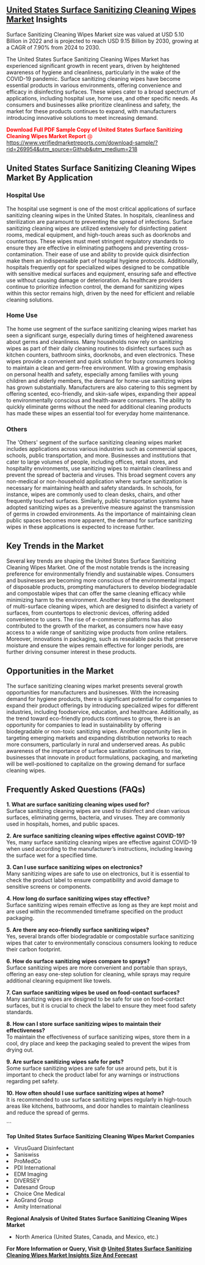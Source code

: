 <h2><a href="https://www.verifiedmarketreports.com/download-sample/?rid=269954&amp;utm_source=Github&amp;utm_medium=218" target="_blank">United States Surface Sanitizing Cleaning Wipes Market</a> Insights</h2><p>Surface Sanitizing Cleaning Wipes Market size was valued at USD 5.10 Billion in 2022 and is projected to reach USD 9.15 Billion by 2030, growing at a CAGR of 7.90% from 2024 to 2030.</p><p> <p>The United States Surface Sanitizing Cleaning Wipes Market has experienced significant growth in recent years, driven by heightened awareness of hygiene and cleanliness, particularly in the wake of the COVID-19 pandemic. Surface sanitizing cleaning wipes have become essential products in various environments, offering convenience and efficacy in disinfecting surfaces. These wipes cater to a broad spectrum of applications, including hospital use, home use, and other specific needs. As consumers and businesses alike prioritize cleanliness and safety, the market for these products continues to expand, with manufacturers introducing innovative solutions to meet increasing demand.</p> <p><p><span class=""><span style="color: #ff0000;"><strong>Download Full PDF Sample Copy of United States Surface Sanitizing Cleaning Wipes Market Report</strong> @ </span><a href="https://www.verifiedmarketreports.com/download-sample/?rid=269954&amp;utm_source=Github&amp;utm_medium=218" target="_blank">https://www.verifiedmarketreports.com/download-sample/?rid=269954&amp;utm_source=Github&amp;utm_medium=218</a></span></p></p> <h2>United States Surface Sanitizing Cleaning Wipes Market By Application</h2> <h3>Hospital Use</h3> <p>The hospital use segment is one of the most critical applications of surface sanitizing cleaning wipes in the United States. In hospitals, cleanliness and sterilization are paramount to preventing the spread of infections. Surface sanitizing cleaning wipes are utilized extensively for disinfecting patient rooms, medical equipment, and high-touch areas such as doorknobs and countertops. These wipes must meet stringent regulatory standards to ensure they are effective in eliminating pathogens and preventing cross-contamination. Their ease of use and ability to provide quick disinfection make them an indispensable part of hospital hygiene protocols. Additionally, hospitals frequently opt for specialized wipes designed to be compatible with sensitive medical surfaces and equipment, ensuring safe and effective use without causing damage or deterioration. As healthcare providers continue to prioritize infection control, the demand for sanitizing wipes within this sector remains high, driven by the need for efficient and reliable cleaning solutions.</p> <h3>Home Use</h3> <p>The home use segment of the surface sanitizing cleaning wipes market has seen a significant surge, especially during times of heightened awareness about germs and cleanliness. Many households now rely on sanitizing wipes as part of their daily cleaning routines to disinfect surfaces such as kitchen counters, bathroom sinks, doorknobs, and even electronics. These wipes provide a convenient and quick solution for busy consumers looking to maintain a clean and germ-free environment. With a growing emphasis on personal health and safety, especially among families with young children and elderly members, the demand for home-use sanitizing wipes has grown substantially. Manufacturers are also catering to this segment by offering scented, eco-friendly, and skin-safe wipes, expanding their appeal to environmentally conscious and health-aware consumers. The ability to quickly eliminate germs without the need for additional cleaning products has made these wipes an essential tool for everyday home maintenance.</p> <h3>Others</h3> <p>The 'Others' segment of the surface sanitizing cleaning wipes market includes applications across various industries such as commercial spaces, schools, public transportation, and more. Businesses and institutions that cater to large volumes of people, including offices, retail stores, and hospitality environments, use sanitizing wipes to maintain cleanliness and prevent the spread of bacteria and viruses. This broad segment covers any non-medical or non-household application where surface sanitization is necessary for maintaining health and safety standards. In schools, for instance, wipes are commonly used to clean desks, chairs, and other frequently touched surfaces. Similarly, public transportation systems have adopted sanitizing wipes as a preventive measure against the transmission of germs in crowded environments. As the importance of maintaining clean public spaces becomes more apparent, the demand for surface sanitizing wipes in these applications is expected to increase further.</p> <h2>Key Trends in the Market</h2> <p>Several key trends are shaping the United States Surface Sanitizing Cleaning Wipes Market. One of the most notable trends is the increasing preference for environmentally friendly and sustainable wipes. Consumers and businesses are becoming more conscious of the environmental impact of disposable products, prompting manufacturers to develop biodegradable and compostable wipes that can offer the same cleaning efficacy while minimizing harm to the environment. Another key trend is the development of multi-surface cleaning wipes, which are designed to disinfect a variety of surfaces, from countertops to electronic devices, offering added convenience to users. The rise of e-commerce platforms has also contributed to the growth of the market, as consumers now have easy access to a wide range of sanitizing wipe products from online retailers. Moreover, innovations in packaging, such as resealable packs that preserve moisture and ensure the wipes remain effective for longer periods, are further driving consumer interest in these products.</p> <h2>Opportunities in the Market</h2> <p>The surface sanitizing cleaning wipes market presents several growth opportunities for manufacturers and businesses. With the increasing demand for hygiene products, there is significant potential for companies to expand their product offerings by introducing specialized wipes for different industries, including foodservice, education, and healthcare. Additionally, as the trend toward eco-friendly products continues to grow, there is an opportunity for companies to lead in sustainability by offering biodegradable or non-toxic sanitizing wipes. Another opportunity lies in targeting emerging markets and expanding distribution networks to reach more consumers, particularly in rural and underserved areas. As public awareness of the importance of surface sanitization continues to rise, businesses that innovate in product formulations, packaging, and marketing will be well-positioned to capitalize on the growing demand for surface cleaning wipes.</p> <h2>Frequently Asked Questions (FAQs)</h2> <p><b>1. What are surface sanitizing cleaning wipes used for?</b><br>Surface sanitizing cleaning wipes are used to disinfect and clean various surfaces, eliminating germs, bacteria, and viruses. They are commonly used in hospitals, homes, and public spaces.</p> <p><b>2. Are surface sanitizing cleaning wipes effective against COVID-19?</b><br>Yes, many surface sanitizing cleaning wipes are effective against COVID-19 when used according to the manufacturer’s instructions, including leaving the surface wet for a specified time.</p> <p><b>3. Can I use surface sanitizing wipes on electronics?</b><br>Many sanitizing wipes are safe to use on electronics, but it is essential to check the product label to ensure compatibility and avoid damage to sensitive screens or components.</p> <p><b>4. How long do surface sanitizing wipes stay effective?</b><br>Surface sanitizing wipes remain effective as long as they are kept moist and are used within the recommended timeframe specified on the product packaging.</p> <p><b>5. Are there any eco-friendly surface sanitizing wipes?</b><br>Yes, several brands offer biodegradable or compostable surface sanitizing wipes that cater to environmentally conscious consumers looking to reduce their carbon footprint.</p> <p><b>6. How do surface sanitizing wipes compare to sprays?</b><br>Surface sanitizing wipes are more convenient and portable than sprays, offering an easy one-step solution for cleaning, while sprays may require additional cleaning equipment like towels.</p> <p><b>7. Can surface sanitizing wipes be used on food-contact surfaces?</b><br>Many sanitizing wipes are designed to be safe for use on food-contact surfaces, but it is crucial to check the label to ensure they meet food safety standards.</p> <p><b>8. How can I store surface sanitizing wipes to maintain their effectiveness?</b><br>To maintain the effectiveness of surface sanitizing wipes, store them in a cool, dry place and keep the packaging sealed to prevent the wipes from drying out.</p> <p><b>9. Are surface sanitizing wipes safe for pets?</b><br>Some surface sanitizing wipes are safe for use around pets, but it is important to check the product label for any warnings or instructions regarding pet safety.</p> <p><b>10. How often should I use surface sanitizing wipes at home?</b><br>It is recommended to use surface sanitizing wipes regularly in high-touch areas like kitchens, bathrooms, and door handles to maintain cleanliness and reduce the spread of germs.</p> ```</p><p><strong>Top United States Surface Sanitizing Cleaning Wipes Market Companies</strong></p><div data-test-id=""><p><li>VirusGuard Disinfectant</li><li> Saniswiss</li><li> ProMedCo</li><li> PDI International</li><li> EDM Imaging</li><li> DIVERSEY</li><li> Datesand Group</li><li> Choice One Medical</li><li> AoGrand Group</li><li> Amity International</li></p><div><strong>Regional Analysis of&nbsp;United States Surface Sanitizing Cleaning Wipes Market</strong></div><ul><li dir="ltr"><p dir="ltr">North America&nbsp;(United States, Canada, and Mexico, etc.)</p></li></ul><p><strong>For More Information or Query, Visit @&nbsp;</strong><strong><a href="https://www.verifiedmarketreports.com/product/surface-sanitizing-cleaning-wipes-market/?utm_source=Github&amp;utm_medium=218" target="_blank">United States Surface Sanitizing Cleaning Wipes Market Insights Size And Forecast</a></strong></p></div>
